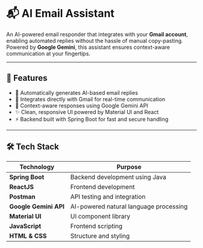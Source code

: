 # 📬 AI Email Assistant

An AI-powered email responder that integrates with your **Gmail account**, enabling automated replies without the hassle of manual copy-pasting. Powered by **Google Gemini**, this assistant ensures context-aware communication at your fingertips.

---

## 🚀 Features

- 🔄 Automatically generates AI-based email replies
- 💬 Integrates directly with Gmail for real-time communication
- 🧠 Context-aware responses using Google Gemini API
- ✨ Clean, responsive UI powered by Material UI and React
- ⚡ Backend built with Spring Boot for fast and secure handling

---

## 🛠 Tech Stack

| Technology       | Purpose                                   |
|------------------|-------------------------------------------|
| **Spring Boot**  | Backend development using Java            |
| **ReactJS**      | Frontend development                      |
| **Postman**      | API testing and integration               |
| **Google Gemini API** |AI-powered natural language processing|
| **Material UI**  | UI component library                      |
| **JavaScript**   | Frontend scripting                        |
| **HTML & CSS**   | Structure and styling                     |
